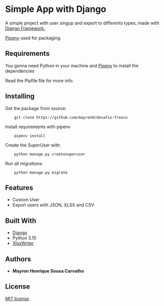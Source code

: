 # Simple App with Django



A simple project with user singup and export to differents types, made with <a href="https://www.djangoproject.com/download/">Django Framework.</a>

<a href="https://pipenv.pypa.io/en/latest/">Pipenv</a> used for packaging.

## Requirements

You gonna need Python in your machine and <a href="https://pipenv.pypa.io/en/latest/">Pipenv</a> to install the dependencies

Read the Pipfile file for more info.

## Installing

Get the package from source:

```
    git clone https://github.com/mayronH/desafio-frexco
```

Install requirements with pipenv

```
    pipenv install
```

Create the SuperUser with: 

```
    python manage.py createsuperuser 
```

Run all migrations: 

```
    python manage.py migrate
```

## Features

- Custom User
- Export users with JSON, XLSX and CSV

## Built With

- <a href="https://www.djangoproject.com/download/">Django</a>
- Python 3.10
- <a href="https://xlsxwriter.readthedocs.io/index.html">XlsxWriter</a>

## Authors

- **Mayron Henrique Sousa Carvalho**

## License

[MIT license](https://opensource.org/licenses/MIT).